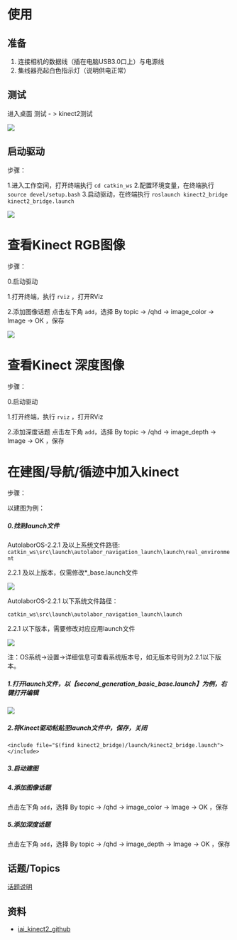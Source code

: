 # 使用

## 准备

1. 连接相机的数据线（插在电脑USB3.0口上）与电源线
2. 集线器亮起白色指示灯（说明供电正常）

## 测试

进入桌面 测试 - > kinect2测试

![](./imgs/kinect1.png)

## 启动驱动

步骤：

1.进入工作空间，打开终端执行
	`cd catkin_ws`
2.配置环境变量，在终端执行
	`source devel/setup.bash`
3.启动驱动，在终端执行
	`roslaunch kinect2_bridge kinect2_bridge.launch`

![](imgs/kinect2.png)

# 查看Kinect RGB图像

步骤：

0.启动驱动

1.打开终端，执行 `rviz` ，打开RViz 

2.添加图像话题
点击左下角 `add`，选择 By topic -> /qhd -> image_color -> Image -> OK ，保存

![](imgs/kinect4.png)


# 查看Kinect 深度图像

步骤：

0.启动驱动

1.打开终端，执行 `rviz` ，打开RViz 

2.添加深度话题
点击左下角 `add`，选择 By topic -> /qhd -> image_depth -> Image -> OK ，保存


# 在建图/导航/循迹中加入kinect

步骤：

以建图为例：

##### 0.找到launch文件

AutolaborOS-2.2.1 及以上系统文件路径:
`catkin_ws\src\launch\autolabor_navigation_launch\launch\real_environment`

2.2.1 及以上版本，仅需修改*_base.launch文件

![](imgs/kinect6.png)

AutolaborOS-2.2.1 以下系统文件路径：

`catkin_ws\src\launch\autolabor_navigation_launch\launch`

2.2.1 以下版本，需要修改对应应用launch文件

![](imgs/kinect5.png)

注：OS系统->设置->详细信息可查看系统版本号，如无版本号则为2.2.1以下版本。


##### 1.打开launch文件，以【second_generation_basic_base.launch】为例，右键打开编辑

![](imgs/kinect7.png)


##### 2.将Kinect驱动粘贴至launch文件中，保存，关闭

```
<include file="$(find kinect2_bridge)/launch/kinect2_bridge.launch"></include>
```

##### 3.启动建图

##### 4.添加图像话题

点击左下角 `add`，选择 By topic -> /qhd -> image_color -> Image -> OK ，保存

##### 5.添加深度话题

点击左下角 `add`，选择 By topic -> /qhd -> image_depth -> Image -> OK ，保存


## 话题/Topics

[话题说明](https://github.com/code-iai/iai_kinect2/blob/master/kinect2_bridge/README.md#topics)

## 资料

* [iai_kinect2_github](https://github.com/code-iai/iai_kinect2)












